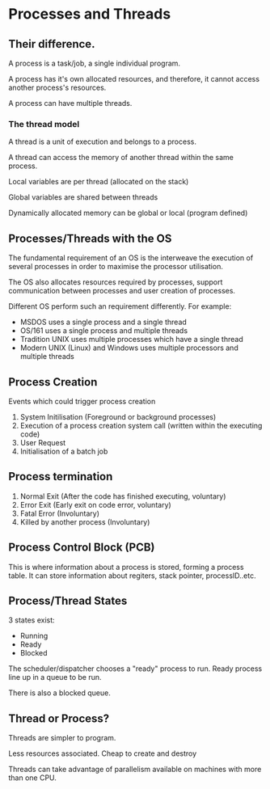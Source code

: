 # Processes and Threads

## Their difference.

A process is a task/job, a single individual program.

A process has it's own allocated resources, and therefore, it cannot access another process's resources.

A process can have multiple threads.

### The thread model

A thread is a unit of execution and belongs to a process.

A thread can access the memory of another thread within the same process.

Local variables are per thread (allocated on the stack)

Global variables are shared between threads

Dynamically allocated memory can be global or local (program defined)

## Processes/Threads with the OS

The fundamental requirement of an OS is the interweave the execution of several processes in order to maximise the processor utilisation.

The OS also allocates resources required by processes, support communication between processes and user creation of processes.

Different OS perform such an requirement differently. For example:

- MSDOS uses a single process and a single thread
- OS/161 uses a single process and multiple threads
- Tradition UNIX uses multiple processes which have a single thread
- Modern UNIX (Linux) and Windows uses multiple processors and multiple threads

## Process Creation

Events which could trigger process creation

1. System Initilisation (Foreground or background processes)
2. Execution of a process creation system call (written within the executing code)
3. User Request
4. Initialisation of a batch job

## Process termination

1. Normal Exit (After the code has finished executing, voluntary)
2. Error Exit (Early exit on code error, voluntary)
3. Fatal Error (Involuntary)
4. Killed by another process (Involuntary)

## Process Control Block (PCB)

This is where information about a process is stored, forming a process table. It can store information about regiters, stack pointer, processID..etc.

## Process/Thread States

3 states exist:

- Running
- Ready
- Blocked

The scheduler/dispatcher chooses a "ready" process to run. Ready process line up in a queue to be run.

There is also a blocked queue.

## Thread or Process?

Threads are simpler to program.

Less resources associated. Cheap to create and destroy

Threads can take advantage of parallelism available on machines with more than one CPU.
